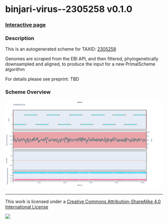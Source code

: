 # binjari-virus--2305258 v0.1.0

### [Interactive page](https://chrisgkent.github.io/schemes/binjari-virus--2305258-1000-v0.1.0)

### Description

This is an autogenerated scheme for TAXID: [2305258](https://www.ncbi.nlm.nih.gov/Taxonomy/Browser/wwwtax.cgi?mode=Info&id=2305258&lvl=3&lin=f&keep=1&srchmode=1&unlock)

Genomes are scraped from the EBI API, and then filtered, phylogenetically downsampled and aligned, to produce the input for a new PrimalScheme algorithm

For details please see preprint: TBD

### Scheme Overview

![Alt text](work/2305258_final.png '2305258_final.png')

------------------------------------------------------------------------

This work is licensed under a [Creative Commons Attribution-ShareAlike 4.0 International License](http://creativecommons.org/licenses/by-sa/4.0/) 

![](https://i.creativecommons.org/l/by-sa/4.0/88x31.png)